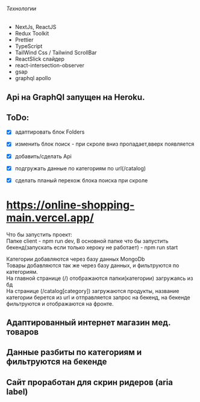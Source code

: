 
###### Технологии  
- NextJs, ReactJS  
- Redux Toolkit  
- Prettier  
- TypeScript  
- TailWind Css / Tailwind ScrollBar 
- ReactSlick слайдер 
- react-intersection-observer  
- gsap
- graphql apollo  
  
## Api на GraphQl запущен на Heroku.


## ToDo:  

- [x] адаптировать блок Folders  
- [x] изменить блок поиск - при скроле вниз пропадает,вверх появляется
- [x] добавить/сделать Api  
- [x] подгружать данные по категориям по url(/catalog)
- [x] сделать планый перехож блока поиска при скроле



# https://online-shopping-main.vercel.app/


Что бы запустить проект:  
Папке client - npm run dev,
В основной папке что бы запустить бекенд(запускать если только хероку не работает) - npm run start  

Категории добавляются через базу данных MongoDb  
Товары добавляются так же через базу данных, и фильтруются по категориям.  
На главной странице (/) отображаются папки(категории) загружаясь из бд  
На странице (/catalog[category]) загружаются продукты, название категории берется из url и отправляется запрос на бекенд, на бекенде фильтруются и отображаются на фронте.

## Адаптированный интернет магазин мед. товаров  
## Данные разбиты по категориям и фильтруются на бекенде  
## Сайт проработан для скрин ридеров (aria label)